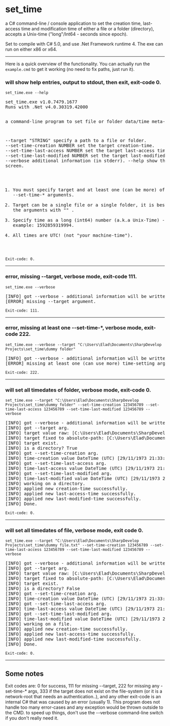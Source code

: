 <h1>set_time</h1>

a C# command-line / console application to set the creation time, last-access time and modification time of either a file or a folder (directory), accepts a Unix-time ("long"/Int64 - seconds since epoch).

Set to compile with C# 5.0, and use .Net Framework runtime 4. The exe can run on either x86 or x64.

<hr/>

Here is a quick overview of the functionality. You can actually run the <code>example.cmd</code> to get it working (no need to fix paths, just run it).


<h3>will show help entries, output to stdout, then exit, exit-code 0.</h3>
<code>set_time.exe --help</code><br/>
<pre>
set_time.exe v1.0.7479.1677
Runs with .Net v4.0.30319.42000

a command-line program to set file or folder data/time meta-data.

--target "STRING"                       specify a path to a file or folder.
--set-time-creation NUMBER              set the target creation-time.
--set-time-last-access NUMBER           set the target last-access time.
--set-time-last-modified NUMBER set the target last-modified time.
--verbose                       additional information (in stderr).
--help                          show this help screen.

1. You must specify target and at least one (can be more) of the --set-time-* arguments.
2. Target can be a single file or a single folder, it is best to wrap the arguments with "" .
3. Specify time as a long (int64) number (a.k.a Unix-Time) - for example: 1592859319994.
4. All times are UTC! (not "your machine-time").
</pre>
<code>Exit-code: 0.</code></br/>

<hr/>

<h3>error, missing --target, verbose mode, exit-code 111.</h3>
<code>set_time.exe --verbose</code><br/>
<pre>
[INFO] got --verbose - additional information will be written (to stderr).
[ERROR] missing --target argument.
</pre>
<code>Exit-code: 111.</code><br/>

<hr/>

<h3>error, missing at least one --set-time-*, verbose mode, exit-code 222.</h3>
<code>set_time.exe --verbose --target "C:\Users\Elad\Documents\SharpDevelop Projects\set_time\dummy folder"</code><br/>
<pre>
[INFO] got --verbose - additional information will be written (to stderr).
[ERROR] missing at least one (can use more) time-setting argument: --set-time-creation, --set-time-last-access, --set-time-last-modified.
</pre>
<code>Exit-code: 222.</code><br/>

<hr/>

<h3>will set all timedates of folder, verbose mode, exit-code 0.</h3>
<code>set_time.exe --target "C:\Users\Elad\Documents\SharpDevelop Projects\set_time\dummy folder" --set-time-creation 123456789 --set-time-last-access 123456789 --set-time-last-modified 123456789 --verbose</code><br/>
<pre>
[INFO] got --verbose - additional information will be written (to stderr).
[INFO] got --target arg.
[INFO] target value raw: [C:\Users\Elad\Documents\SharpDevelop Projects\set_time\dummy folder].
[INFO] target fixed to absolute-path: [C:\Users\Elad\Documents\SharpDevelop Projects\set_time\dummy folder].
[INFO] target exist.
[INFO] is a directory? True
[INFO] got --set-time-creation arg.
[INFO] time-creation value DateTime (UTC) [29/11/1973 21:33:09].
[INFO] got --set-time-last-access arg.
[INFO] time-last-access value DateTime (UTC) [29/11/1973 21:33:09].
[INFO] got --set-time-last-modified arg.
[INFO] time-last-modified value DateTime (UTC) [29/11/1973 21:33:09].
[INFO] working on a directory.
[INFO] applied new creation-time successfully.
[INFO] applied new last-access-time successfully.
[INFO] applied new last-modified-time successfully.
[INFO] Done.
</pre>
<code>Exit-code: 0.</code><br/>

<hr/>

<h3>will set all timedates of file, verbose mode, exit code 0.</h3>
<code>set_time.exe --target "C:\Users\Elad\Documents\SharpDevelop Projects\set_time\dummy file.txt" --set-time-creation 123456789 --set-time-last-access 123456789 --set-time-last-modified 123456789 --verbose</code><br/>
<pre>
[INFO] got --verbose - additional information will be written (to stderr).
[INFO] got --target arg.
[INFO] target value raw: [C:\Users\Elad\Documents\SharpDevelop Projects\set_time\dummy file.txt].
[INFO] target fixed to absolute-path: [C:\Users\Elad\Documents\SharpDevelop Projects\set_time\dummy file.txt].
[INFO] target exist.
[INFO] is a directory? False
[INFO] got --set-time-creation arg.
[INFO] time-creation value DateTime (UTC) [29/11/1973 21:33:09].
[INFO] got --set-time-last-access arg.
[INFO] time-last-access value DateTime (UTC) [29/11/1973 21:33:09].
[INFO] got --set-time-last-modified arg.
[INFO] time-last-modified value DateTime (UTC) [29/11/1973 21:33:09].
[INFO] working on a file.
[INFO] applied new creation-time successfully.
[INFO] applied new last-access-time successfully.
[INFO] applied new last-modified-time successfully.
[INFO] Done.
</pre>
<code>Exit-code: 0.</code><br/>

<hr/>

<h2>Some notes</h2>

Exit codes are: 0 for success, 111 for missing --target, 222 for missing any -set-time-* args, 333 if the target does not exist on the file-system (or it is a network-root that needs an authentication..), and any other exit-code is an internal C# that was caused by an error (usually 1). This program does not handle too many error-cases and any exception would be thrown outside to the CMD. to speed up things, don't use the --verbose command-line switch if you don't really need it.